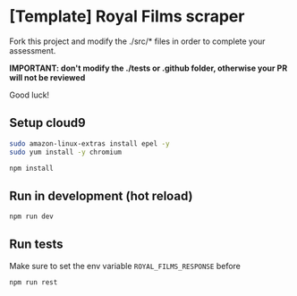 # [Template] Royal Films scraper

Fork this project and modify the ./src/* files in order to complete your assessment.

**IMPORTANT: don't modify the ./tests or .github folder, otherwise your PR will not be reviewed**

Good luck!

## Setup cloud9
```bash
sudo amazon-linux-extras install epel -y
sudo yum install -y chromium

npm install
```

## Run in development (hot reload)
```bash
npm run dev
```

## Run tests
Make sure to set the env variable `ROYAL_FILMS_RESPONSE` before
```bash
npm run rest
```